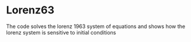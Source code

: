 # Lorenz63
The code solves the lorenz 1963 system of equations and shows how the lorenz system is sensitive to initial conditions
